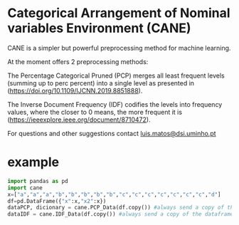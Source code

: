 # Categorical Arrangement of Nominal variables Environment (CANE) 
CANE is a simpler but powerful preprocessing method for machine learning. 


At the moment offers 2 preprocessing methods:

The Percentage Categorical Pruned (PCP) merges all least frequent levels (summing up to perc percent) into a single level as presented in (https://doi.org/10.1109/IJCNN.2019.8851888).

The Inverse Document Frequency (IDF) codifies the levels into frequency values, where the closer to 0 means, the more frequent it is (https://ieeexplore.ieee.org/document/8710472). 

For questions and other suggestions contact luis.matos@dsi.uminho.pt



# example
``` python
import pandas as pd
import cane
x=["a","a","a","b","b","b","b","b","c","c","c","c","c","c","c","d"]
df=pd.DataFrame({"x":x,"x2":x})
dataPCP, dicionary = cane.PCP_Data(df.copy()) #always send a copy of the dataframe
dataIDF = cane.IDF_Data(df.copy()) #always send a copy of the dataframe
```